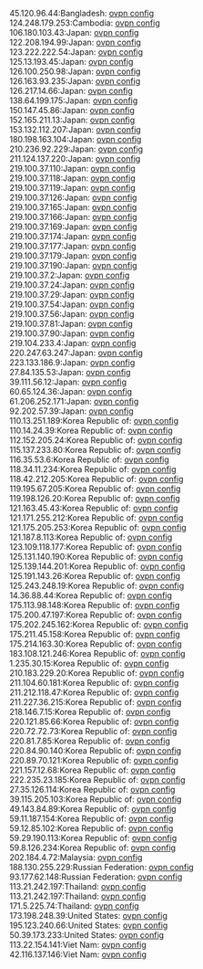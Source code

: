 45.120.96.44:Bangladesh: [ovpn config](vpn/45_120_96_44.ovpn)  
124.248.179.253:Cambodia: [ovpn config](vpn/124_248_179_253.ovpn)  
106.180.103.43:Japan: [ovpn config](vpn/106_180_103_43.ovpn)  
122.208.194.99:Japan: [ovpn config](vpn/122_208_194_99.ovpn)  
123.222.222.54:Japan: [ovpn config](vpn/123_222_222_54.ovpn)  
125.13.193.45:Japan: [ovpn config](vpn/125_13_193_45.ovpn)  
126.100.250.98:Japan: [ovpn config](vpn/126_100_250_98.ovpn)  
126.163.93.235:Japan: [ovpn config](vpn/126_163_93_235.ovpn)  
126.217.14.66:Japan: [ovpn config](vpn/126_217_14_66.ovpn)  
138.64.199.175:Japan: [ovpn config](vpn/138_64_199_175.ovpn)  
150.147.45.86:Japan: [ovpn config](vpn/150_147_45_86.ovpn)  
152.165.211.13:Japan: [ovpn config](vpn/152_165_211_13.ovpn)  
153.132.112.207:Japan: [ovpn config](vpn/153_132_112_207.ovpn)  
180.198.163.104:Japan: [ovpn config](vpn/180_198_163_104.ovpn)  
210.236.92.229:Japan: [ovpn config](vpn/210_236_92_229.ovpn)  
211.124.137.220:Japan: [ovpn config](vpn/211_124_137_220.ovpn)  
219.100.37.110:Japan: [ovpn config](vpn/219_100_37_110.ovpn)  
219.100.37.118:Japan: [ovpn config](vpn/219_100_37_118.ovpn)  
219.100.37.119:Japan: [ovpn config](vpn/219_100_37_119.ovpn)  
219.100.37.126:Japan: [ovpn config](vpn/219_100_37_126.ovpn)  
219.100.37.165:Japan: [ovpn config](vpn/219_100_37_165.ovpn)  
219.100.37.166:Japan: [ovpn config](vpn/219_100_37_166.ovpn)  
219.100.37.169:Japan: [ovpn config](vpn/219_100_37_169.ovpn)  
219.100.37.174:Japan: [ovpn config](vpn/219_100_37_174.ovpn)  
219.100.37.177:Japan: [ovpn config](vpn/219_100_37_177.ovpn)  
219.100.37.179:Japan: [ovpn config](vpn/219_100_37_179.ovpn)  
219.100.37.190:Japan: [ovpn config](vpn/219_100_37_190.ovpn)  
219.100.37.2:Japan: [ovpn config](vpn/219_100_37_2.ovpn)  
219.100.37.24:Japan: [ovpn config](vpn/219_100_37_24.ovpn)  
219.100.37.29:Japan: [ovpn config](vpn/219_100_37_29.ovpn)  
219.100.37.54:Japan: [ovpn config](vpn/219_100_37_54.ovpn)  
219.100.37.56:Japan: [ovpn config](vpn/219_100_37_56.ovpn)  
219.100.37.81:Japan: [ovpn config](vpn/219_100_37_81.ovpn)  
219.100.37.90:Japan: [ovpn config](vpn/219_100_37_90.ovpn)  
219.104.233.4:Japan: [ovpn config](vpn/219_104_233_4.ovpn)  
220.247.63.247:Japan: [ovpn config](vpn/220_247_63_247.ovpn)  
223.133.186.9:Japan: [ovpn config](vpn/223_133_186_9.ovpn)  
27.84.135.53:Japan: [ovpn config](vpn/27_84_135_53.ovpn)  
39.111.56.12:Japan: [ovpn config](vpn/39_111_56_12.ovpn)  
60.65.124.36:Japan: [ovpn config](vpn/60_65_124_36.ovpn)  
61.206.252.171:Japan: [ovpn config](vpn/61_206_252_171.ovpn)  
92.202.57.39:Japan: [ovpn config](vpn/92_202_57_39.ovpn)  
110.13.251.189:Korea Republic of: [ovpn config](vpn/110_13_251_189.ovpn)  
110.14.24.39:Korea Republic of: [ovpn config](vpn/110_14_24_39.ovpn)  
112.152.205.24:Korea Republic of: [ovpn config](vpn/112_152_205_24.ovpn)  
115.137.233.80:Korea Republic of: [ovpn config](vpn/115_137_233_80.ovpn)  
116.35.53.6:Korea Republic of: [ovpn config](vpn/116_35_53_6.ovpn)  
118.34.11.234:Korea Republic of: [ovpn config](vpn/118_34_11_234.ovpn)  
118.42.212.205:Korea Republic of: [ovpn config](vpn/118_42_212_205.ovpn)  
119.195.67.205:Korea Republic of: [ovpn config](vpn/119_195_67_205.ovpn)  
119.198.126.20:Korea Republic of: [ovpn config](vpn/119_198_126_20.ovpn)  
121.163.45.43:Korea Republic of: [ovpn config](vpn/121_163_45_43.ovpn)  
121.171.255.212:Korea Republic of: [ovpn config](vpn/121_171_255_212.ovpn)  
121.175.205.253:Korea Republic of: [ovpn config](vpn/121_175_205_253.ovpn)  
121.187.8.113:Korea Republic of: [ovpn config](vpn/121_187_8_113.ovpn)  
123.109.118.177:Korea Republic of: [ovpn config](vpn/123_109_118_177.ovpn)  
125.131.140.190:Korea Republic of: [ovpn config](vpn/125_131_140_190.ovpn)  
125.139.144.201:Korea Republic of: [ovpn config](vpn/125_139_144_201.ovpn)  
125.191.143.26:Korea Republic of: [ovpn config](vpn/125_191_143_26.ovpn)  
125.243.248.19:Korea Republic of: [ovpn config](vpn/125_243_248_19.ovpn)  
14.36.88.44:Korea Republic of: [ovpn config](vpn/14_36_88_44.ovpn)  
175.113.98.148:Korea Republic of: [ovpn config](vpn/175_113_98_148.ovpn)  
175.200.47.197:Korea Republic of: [ovpn config](vpn/175_200_47_197.ovpn)  
175.202.245.162:Korea Republic of: [ovpn config](vpn/175_202_245_162.ovpn)  
175.211.45.158:Korea Republic of: [ovpn config](vpn/175_211_45_158.ovpn)  
175.214.163.30:Korea Republic of: [ovpn config](vpn/175_214_163_30.ovpn)  
183.108.121.246:Korea Republic of: [ovpn config](vpn/183_108_121_246.ovpn)  
1.235.30.15:Korea Republic of: [ovpn config](vpn/1_235_30_15.ovpn)  
210.183.229.20:Korea Republic of: [ovpn config](vpn/210_183_229_20.ovpn)  
211.104.60.181:Korea Republic of: [ovpn config](vpn/211_104_60_181.ovpn)  
211.212.118.47:Korea Republic of: [ovpn config](vpn/211_212_118_47.ovpn)  
211.227.36.215:Korea Republic of: [ovpn config](vpn/211_227_36_215.ovpn)  
218.146.7.15:Korea Republic of: [ovpn config](vpn/218_146_7_15.ovpn)  
220.121.85.66:Korea Republic of: [ovpn config](vpn/220_121_85_66.ovpn)  
220.72.72.73:Korea Republic of: [ovpn config](vpn/220_72_72_73.ovpn)  
220.81.7.85:Korea Republic of: [ovpn config](vpn/220_81_7_85.ovpn)  
220.84.90.140:Korea Republic of: [ovpn config](vpn/220_84_90_140.ovpn)  
220.89.70.121:Korea Republic of: [ovpn config](vpn/220_89_70_121.ovpn)  
221.157.12.68:Korea Republic of: [ovpn config](vpn/221_157_12_68.ovpn)  
222.235.23.185:Korea Republic of: [ovpn config](vpn/222_235_23_185.ovpn)  
27.35.126.114:Korea Republic of: [ovpn config](vpn/27_35_126_114.ovpn)  
39.115.205.103:Korea Republic of: [ovpn config](vpn/39_115_205_103.ovpn)  
49.143.84.89:Korea Republic of: [ovpn config](vpn/49_143_84_89.ovpn)  
59.11.187.154:Korea Republic of: [ovpn config](vpn/59_11_187_154.ovpn)  
59.12.85.102:Korea Republic of: [ovpn config](vpn/59_12_85_102.ovpn)  
59.29.190.113:Korea Republic of: [ovpn config](vpn/59_29_190_113.ovpn)  
59.8.126.234:Korea Republic of: [ovpn config](vpn/59_8_126_234.ovpn)  
202.184.4.72:Malaysia: [ovpn config](vpn/202_184_4_72.ovpn)  
188.130.255.229:Russian Federation: [ovpn config](vpn/188_130_255_229.ovpn)  
93.177.62.148:Russian Federation: [ovpn config](vpn/93_177_62_148.ovpn)  
113.21.242.197:Thailand: [ovpn config](vpn/113_21_242_197.ovpn)  
113.21.242.197:Thailand: [ovpn config](vpn/113_21_242_197.ovpn)  
171.5.225.74:Thailand: [ovpn config](vpn/171_5_225_74.ovpn)  
173.198.248.39:United States: [ovpn config](vpn/173_198_248_39.ovpn)  
195.123.240.66:United States: [ovpn config](vpn/195_123_240_66.ovpn)  
50.39.173.233:United States: [ovpn config](vpn/50_39_173_233.ovpn)  
113.22.154.141:Viet Nam: [ovpn config](vpn/113_22_154_141.ovpn)  
42.116.137.146:Viet Nam: [ovpn config](vpn/42_116_137_146.ovpn)  
